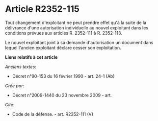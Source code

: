 # Article R2352-115

Tout changement d'exploitant ne peut prendre effet qu'à la suite de la délivrance d'une autorisation individuelle au nouvel
exploitant dans les conditions prévues aux articles R. 2352-111 à R. 2352-113. 

Le nouvel exploitant joint à sa demande d'autorisation un document dans lequel l'ancien exploitant déclare cesser son
exploitation.

**Liens relatifs à cet article**

_Anciens textes_:

  - Décret n°90-153 du 16 février 1990 - art. 24-1 (Ab)

_Créé par_:

  - Décret n°2009-1440 du 23 novembre 2009 - art.

_Cite_:

  - Code de la défense. - art. R2352-111 (V)
